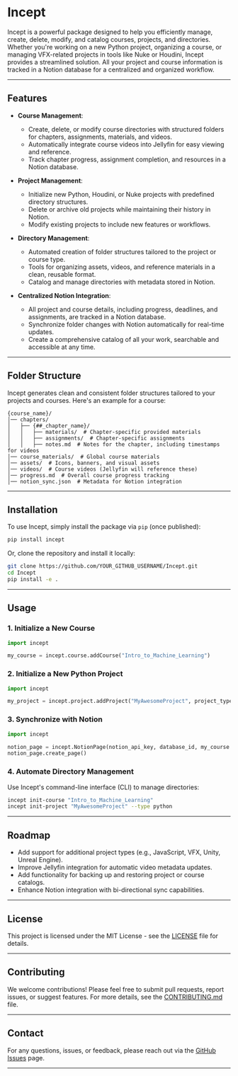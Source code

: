 # Incept

Incept is a powerful package designed to help you efficiently manage, create, delete, modify, and catalog courses, projects, and directories. Whether you're working on a new Python project, organizing a course, or managing VFX-related projects in tools like Nuke or Houdini, Incept provides a streamlined solution. All your project and course information is tracked in a Notion database for a centralized and organized workflow.

---

## Features

- **Course Management**:
  - Create, delete, or modify course directories with structured folders for chapters, assignments, materials, and videos.
  - Automatically integrate course videos into Jellyfin for easy viewing and reference.
  - Track chapter progress, assignment completion, and resources in a Notion database.

- **Project Management**:
  - Initialize new Python, Houdini, or Nuke projects with predefined directory structures.
  - Delete or archive old projects while maintaining their history in Notion.
  - Modify existing projects to include new features or workflows.

- **Directory Management**:
  - Automated creation of folder structures tailored to the project or course type.
  - Tools for organizing assets, videos, and reference materials in a clean, reusable format.
  - Catalog and manage directories with metadata stored in Notion.

- **Centralized Notion Integration**:
  - All project and course details, including progress, deadlines, and assignments, are tracked in a Notion database.
  - Synchronize folder changes with Notion automatically for real-time updates.
  - Create a comprehensive catalog of all your work, searchable and accessible at any time.

---

## Folder Structure

Incept generates clean and consistent folder structures tailored to your projects and courses. Here's an example for a course:

```
{course_name}/
│── chapters/
│   ├── {##_chapter_name}/
│   │   ├── materials/  # Chapter-specific provided materials  
│   │   ├── assignments/  # Chapter-specific assignments  
│   │   ├── notes.md  # Notes for the chapter, including timestamps for videos  
│── course_materials/  # Global course materials  
│── assets/  # Icons, banners, and visual assets  
│── videos/  # Course videos (Jellyfin will reference these)  
│── progress.md  # Overall course progress tracking  
│── notion_sync.json  # Metadata for Notion integration  
```

---

## Installation

To use Incept, simply install the package via `pip` (once published):
```bash
pip install incept
```

Or, clone the repository and install it locally:
```bash
git clone https://github.com/YOUR_GITHUB_USERNAME/Incept.git
cd Incept
pip install -e .
```

---

## Usage

### **1. Initialize a New Course**
```python
import incept

my_course = incept.course.addCourse("Intro_to_Machine_Learning")
```

### **2. Initialize a New Python Project**
```python
import incept

my_project = incept.project.addProject("MyAwesomeProject", project_type="python")
```

### **3. Synchronize with Notion**
```python
import incept

notion_page = incept.NotionPage(notion_api_key, database_id, my_course.name, my_course.content_type, my_course.template)
notion_page.create_page()
```

### **4. Automate Directory Management**
Use Incept's command-line interface (CLI) to manage directories:
```bash
incept init-course "Intro_to_Machine_Learning"
incept init-project "MyAwesomeProject" --type python
```

---

## Roadmap

- Add support for additional project types (e.g., JavaScript, VFX, Unity, Unreal Engine).
- Improve Jellyfin integration for automatic video metadata updates.
- Add functionality for backing up and restoring project or course catalogs.
- Enhance Notion integration with bi-directional sync capabilities.

---

## License

This project is licensed under the MIT License - see the [LICENSE](LICENSE) file for details.

---

## Contributing

We welcome contributions! Please feel free to submit pull requests, report issues, or suggest features. For more details, see the [CONTRIBUTING.md](CONTRIBUTING.md) file.

---

## Contact

For any questions, issues, or feedback, please reach out via the [GitHub Issues](https://github.com/YOUR_GITHUB_USERNAME/Incept/issues) page.

---
